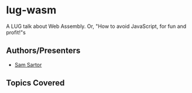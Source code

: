# lug-wasm
A LUG talk about Web Assembly.
Or, "How to avoid JavaScript, for fun and profit!"s

## Authors/Presenters
- [Sam Sartor](https://github.com/samsartor)

## Topics Covered

